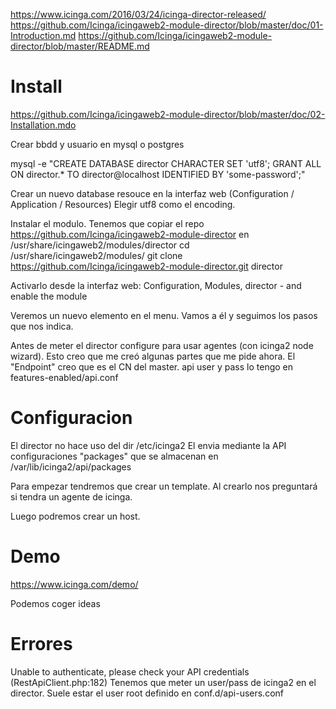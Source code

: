 https://www.icinga.com/2016/03/24/icinga-director-released/
https://github.com/Icinga/icingaweb2-module-director/blob/master/doc/01-Introduction.md
https://github.com/Icinga/icingaweb2-module-director/blob/master/README.md


# Install
https://github.com/Icinga/icingaweb2-module-director/blob/master/doc/02-Installation.mdo

Crear bbdd y usuario en mysql o postgres

mysql -e "CREATE DATABASE director CHARACTER SET 'utf8';
   GRANT ALL ON director.* TO director@localhost IDENTIFIED BY 'some-password';"

Crear un nuevo database resouce en la interfaz web (Configuration / Application / Resources)
Elegir utf8 como el encoding.

Instalar el modulo. Tenemos que copiar el repo https://github.com/Icinga/icingaweb2-module-director en /usr/share/icingaweb2/modules/director
cd /usr/share/icingaweb2/modules/
git clone https://github.com/Icinga/icingaweb2-module-director.git director

Activarlo desde la interfaz web: Configuration, Modules, director - and enable the module

Veremos un nuevo elemento en el menu. Vamos a él y seguimos los pasos que nos indica.

Antes de meter el director configure para usar agentes (con icinga2 node wizard). Esto creo que me creó algunas partes que me pide ahora.
El "Endpoint" creo que es el CN del master.
api user y pass lo tengo en features-enabled/api.conf


# Configuracion
El director no hace uso del dir /etc/icinga2
El envia mediante la API configuraciones "packages" que se almacenan en /var/lib/icinga2/api/packages

Para empezar tendremos que crear un template. Al crearlo nos preguntará si tendra un agente de icinga.

Luego podremos crear un host.



# Demo
https://www.icinga.com/demo/

Podemos coger ideas



# Errores
Unable to authenticate, please check your API credentials (RestApiClient.php:182)
Tenemos que meter un user/pass de icinga2 en el director. Suele estar el user root definido en conf.d/api-users.conf

